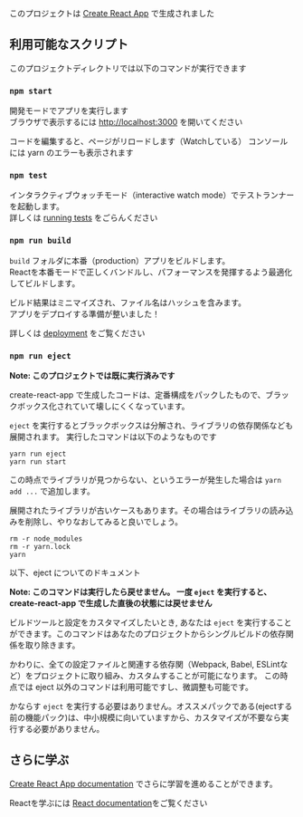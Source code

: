 このプロジェクトは [Create React App](https://github.com/facebook/create-react-app) で生成されました

## 利用可能なスクリプト

このプロジェクトディレクトリでは以下のコマンドが実行できます

### `npm start`

開発モードでアプリを実行します<br>
ブラウザで表示するには [http://localhost:3000](http://localhost:3000) を開いてください

コードを編集すると、ページがリロードします（Watchしている）
コンソールには yarn のエラーも表示されます

### `npm test`

インタラクティブウォッチモード（interactive watch mode）でテストランナーを起動します。<br>
詳しくは [running tests](https://facebook.github.io/create-react-app/docs/running-tests) をごらんください

### `npm run build`

`build` フォルダに本番（production）アプリをビルドします。 <br>
Reactを本番モードで正しくバンドルし、パフォーマンスを発揮するよう最適化してビルドします。

ビルド結果はミニマイズされ、ファイル名はハッシュを含みます。<br>
アプリをデプロイする準備が整いました！

詳しくは [deployment](https://facebook.github.io/create-react-app/docs/deployment) をご覧ください

### `npm run eject`

**Note: このプロジェクトでは既に実行済みです**

create-react-app で生成したコードは、定番構成をパックしたもので、ブラックボックス化されていて壊しにくくなっています。

`eject` を実行するとブラックボックスは分解され、ライブラリの依存関係なども展開されます。
実行したコマンドは以下のようなものです

```
yarn run eject
yarn run start
```

この時点でライブラリが見つからない、というエラーが発生した場合は `yarn add ...` で追加します。

展開されたライブラリが古いケースもあります。その場合はライブラリの読み込みを削除し、やりなおしてみると良いでしょう。


```
rm -r node_modules
rm -r yarn.lock
yarn
```

以下、eject についてのドキュメント

**Note: このコマンドは実行したら戻せません。 一度 `eject` を実行すると、create-react-app で生成した直後の状態には戻せません**

ビルドツールと設定をカスタマイズしたいとき, あなたは `eject` を実行することができます。このコマンドはあなたのプロジェクトからシングルビルドの依存関係を取り除きます。

かわりに、全ての設定ファイルと関連する依存関（Webpack, Babel, ESLintなど）をプロジェクトに取り組み、カスタムすることが可能になります。
この時点では eject 以外のコマンドは利用可能ですし、微調整も可能です。

かならす `eject` を実行する必要はありません。オススメパックである(ejectする前の機能パック)は、中小規模に向いていますから、カスタマイズが不要なら実行する必要がありません。

## さらに学ぶ

[Create React App documentation](https://facebook.github.io/create-react-app/docs/getting-started) でさらに学習を進めることができます。

Reactを学ぶには [React documentation](https://reactjs.org/)をご覧ください
